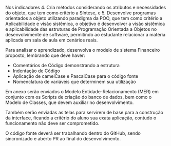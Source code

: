 Nos indicadores 4. Cria métodos considerando os atributos e necessidades do objeto, que tem como critério a Síntese, e 5. Desenvolve programas orientados a objeto utilizando paradigma da POO, que tem como critério a Aplicabilidade e visão
sistêmica, o objetivo é desenvolver a visão sistêmica e aplicabilidade das estruturas de Programação Orientada a Objetos no desenvolvimente de software, permitindo ao estudante relacionar a matéria aplicada em sala de aula em cenários reais.

Para analisar o aprendizado, desenvolva o modelo de sistema Financeiro proposto, lembrando que deve haver:
* Comentários de Código demonstrando a estrutura
* Indentação de Código
* Aplicação de camelCase e PascalCase para o código fonte
* Nomenclatura de variáveis que determinem sua utilização

Em anexo serão enviados o Modelo Entidade-Relacionamento (MER) em conjunto com os Scripts de criação do banco de dados, bem como o Modelo de Classes, que devem auxiliar no desenvolvimento.

Também serão enviadas as telas para servirem de base para a construção da interface, ficando a critério do aluno sua exata aplicação, contudo o funcionamento não deve ser comprometido.

O código fonte deverá ser trabalhando dentro do GitHub, sendo sincronizado e aberto PR ao final do desenvolvimento.